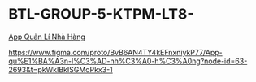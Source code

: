 # BTL-GROUP-5-KTPM-LT8-

[App Quản Lí Nhà Hàng](URL)

https://www.figma.com/proto/BvB6AN4TY4kEFnxniykP77/App-qu%E1%BA%A3n-l%C3%AD-nh%C3%A0-h%C3%A0ng?node-id=63-2693&t=pkWkIBkISGMoPkx3-1



